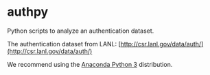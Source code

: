 authpy
======

Python scripts to analyze an authentication dataset.

The authentication dataset from LANL: [http://csr.lanl.gov/data/auth/](http://csr.lanl.gov/data/auth/) 

We recommend using the [Anaconda Python 3](https://store.continuum.io/cshop/anaconda/) distribution.

